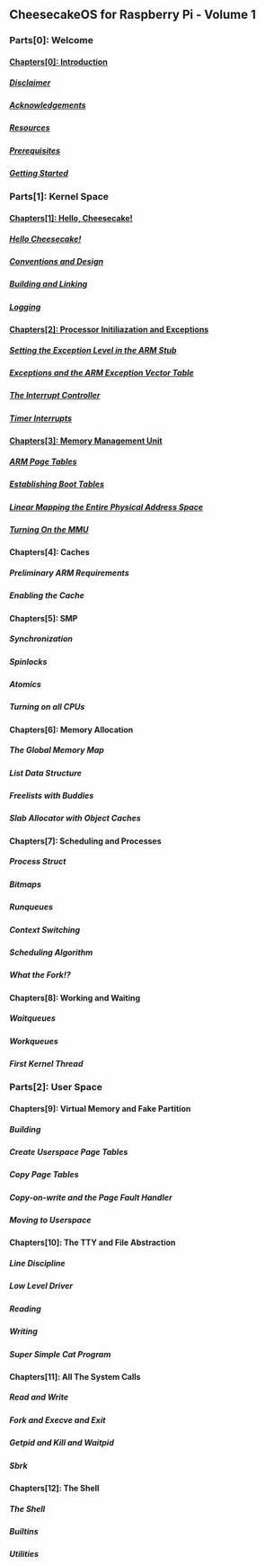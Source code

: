 ## CheesecakeOS for Raspberry Pi - Volume 1
### Parts[0]: Welcome
#### [Chapters[0]: Introduction](chapter0/chapter0.md)
  ##### [*Disclaimer*](chapter0/disclaimer.md)
  ##### [*Acknowledgements*](chapter0/acknowledgements.md)
  ##### [*Resources*](chapter0/resources.md)
  ##### [*Prerequisites*](chapter0/prerequisites.md)
  ##### [*Getting Started*](chapter0/getting-started.md)
### Parts[1]: Kernel Space
#### [Chapters[1]: Hello, Cheesecake!](chapter1/chapter1.md)
  ##### [*Hello Cheesecake!*](chapter1/hello-cheesecake.md)
  ##### [*Conventions and Design*](chapter1/conventions-design.md)
  ##### [*Building and Linking*](chapter1/building-linking.md)
  ##### [*Logging*](chapter1/logging.md)
#### [Chapters[2]: Processor Initiliazation and Exceptions](chapter2/chapter2.md)
  ##### [*Setting the Exception Level in the ARM Stub*](chapter2/arm-stub.md)
  ##### [*Exceptions and the ARM Exception Vector Table*](chapter2/exception-vector-table.md)
  ##### [*The Interrupt Controller*](chapter2/interrupt-controller.md)
  ##### [*Timer Interrupts*](chapter2/timer-interrupts.md)
#### [Chapters[3]: Memory Management Unit](chapter3/chapter3.md)
  ##### [*ARM Page Tables*](chapter3/arm-page-tables.md)
  ##### [*Establishing Boot Tables*](chapter3/boot-tables.md)
  ##### [*Linear Mapping the Entire Physical Address Space*](chapter3/linear-mapping.md)
  ##### [*Turning On the MMU*](mmu.md)
#### Chapters[4]: Caches
  ##### *Preliminary ARM Requirements*
  ##### *Enabling the Cache*
#### Chapters[5]: SMP
  ##### *Synchronization*
  ##### *Spinlocks*
  ##### *Atomics*
  ##### *Turning on all CPUs*
#### Chapters[6]: Memory Allocation
  ##### *The Global Memory Map*
  ##### *List Data Structure*
  ##### *Freelists with Buddies*
  ##### *Slab Allocator with Object Caches*
#### Chapters[7]: Scheduling and Processes
  ##### *Process Struct*
  ##### *Bitmaps*
  ##### *Runqueues*
  ##### *Context Switching*
  ##### *Scheduling Algorithm*
  ##### *What the Fork!?*
#### Chapters[8]: Working and Waiting
  ##### *Waitqueues*
  ##### *Workqueues*
  ##### *First Kernel Thread*
### Parts[2]: User Space
#### Chapters[9]: Virtual Memory and Fake Partition
  ##### *Building*
  ##### *Create Userspace Page Tables*
  ##### *Copy Page Tables*
  ##### *Copy-on-write and the Page Fault Handler*
  ##### *Moving to Userspace*
#### Chapters[10]: The TTY and File Abstraction
  ##### *Line Discipline*
  ##### *Low Level Driver*
  ##### *Reading*
  ##### *Writing*
  ##### *Super Simple Cat Program*
#### Chapters[11]: All The System Calls
  ##### *Read and Write*
  ##### *Fork and Execve and Exit*
  ##### *Getpid and Kill and Waitpid*
  ##### *Sbrk*
#### Chapters[12]: The Shell
  ##### *The Shell*
  ##### *Builtins*
  ##### *Utilities*
